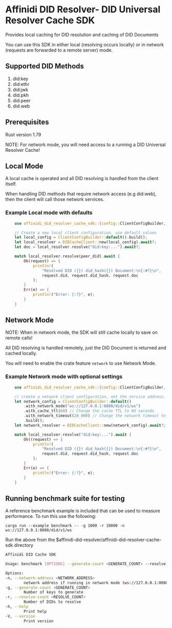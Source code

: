 # Affinidi DID Resolver- DID Universal Resolver Cache SDK

Provides local caching for DID resolution and caching of DID Documents

You can use this SDK in either local (resolving occurs locally) or in network (requests are forwarded to a remote server) mode.

## Supported DID Methods

  1. did:key
  2. did:ethr
  3. did:jwk
  4. did.pkh
  5. did.peer
  6. did.web

## Prerequisites

Rust version 1.79

NOTE: For network mode, you will need access to a running a DID Universal Resolver Cache!

## Local Mode

A local cache is operated and all DID resolving is handled from the client itself.

When handling DID methods that require network access (e.g did:web), then the client will call those network services.

### Example Local mode with defaults

```rust
    use affinidi_did_resolver_cache_sdk::{config::ClientConfigBuilder, errors::DIDCacheError, DIDCacheClient};

    // Create a new local client configuration, use default values
    let local_config = ClientConfigBuilder::default().build();
    let local_resolver = DIDCacheClient::new(local_config).await?;
    let doc = local_resolver.resolve("did:key:...").await?;

    match local_resolver.resolve(peer_did).await {
        Ok(request) => {
            println!(
                "Resolved DID ({}) did_hash({}) Document:\n{:#?}\n",
                request.did, request.did_hash, request.doc
            );
        }
        Err(e) => {
            println!("Error: {:?}", e);
        }
    }
```

## Network Mode

NOTE: When in network mode, the SDK will still cache locally to save on remote calls!

All DID resolving is handled remotely, just the DID Document is returned and cached locally.

You will need to enable the crate feature `network` to use Network Mode.

### Example Network mode with optional settings

```rust
    use affinidi_did_resolver_cache_sdk::{config::ClientConfigBuilder, errors::DIDCacheError, DIDCacheClient};

    // create a network client configuration, set the service address.
    let network_config = ClientConfigBuilder::default()
        .with_network_mode("ws://127.0.0.1:8080/did/v1/ws")
        .with_cache_ttl(60) // Change the cache TTL to 60 seconds
        .with_network_timeout(20_000) // Change the network timeout to 20 seconds
        .build();
    let network_resolver = DIDCacheClient::new(network_config).await?;

    match local_resolver.resolve("did:key:...").await {
        Ok((request) => {
            println!(
                "Resolved DID ({}) did_hash({}) Document:\n{:#?}\n",
                request.did, request.did_hash, request.doc
            );
        }
        Err(e) => {
            println!("Error: {:?}", e);
        }
    }
```

## Running benchmark suite for testing

A reference benchmark example is included that can be used to measure performance. To run this use the following:

`cargo run --example benchmark -- -g 1000 -r 10000 -n ws://127.0.0.1:8080/did/v1/ws`

Run the above from the $affinidi-did-resolver/affinidi-did-resolver-cache-sdk directory

``` bash
Affinidi DID Cache SDK

Usage: benchmark [OPTIONS] --generate-count <GENERATE_COUNT> --resolve-count <RESOLVE_COUNT>

Options:
-n, --network-address <NETWORK_ADDRESS>
        network address if running in network mode (ws://127.0.0.1:8080/did/v1/ws)
-g, --generate-count <GENERATE_COUNT>
        Number of keys to generate
-r, --resolve-count <RESOLVE_COUNT>
        Number of DIDs to resolve
-h, --help
        Print help
-V, --version
        Print version
```
